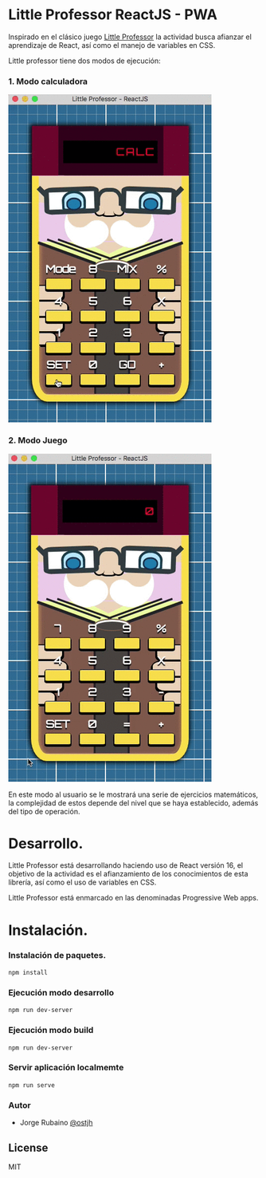 # Little Professor ReactJS - PWA

Inspirado en el clásico juego [Little Professor] la actividad busca afianzar el aprendizaje de React, así como el manejo de variables en CSS.

Little professor tiene dos modos de ejecución:

### 1. Modo calculadora

![image](https://github.com/Jorger/little_professor_reactjs/blob/master/public/images/little_professor_calculadora.gif?raw=true)

### 2. Modo Juego

![image](https://github.com/Jorger/little_professor_reactjs/blob/master/public/images/little_professor_game.gif?raw=true)

En este modo al usuario se le mostrará una serie de ejercicios matemáticos, la complejidad de estos depende del nivel que se haya establecido, además del tipo de operación.

# Desarrollo.

Little Professor está desarrollando haciendo uso de React versión 16, el objetivo de la actividad es el afianzamiento de los conocimientos de esta librería, 
así como el uso de variables en CSS.

Little Professor está enmarcado en las denominadas Progressive Web apps.

# Instalación.

### Instalación de paquetes.

```
npm install
```

### Ejecución modo desarrollo

```
npm run dev-server
```

### Ejecución modo build

```
npm run dev-server
```

### Servir aplicación localmemte

```
npm run serve
```

### Autor
* Jorge Rubaino [@ostjh]

License
----
MIT

[@ostjh]:https://twitter.com/ostjh
[Little Professor]:https://en.wikipedia.org/wiki/Little_Professor
